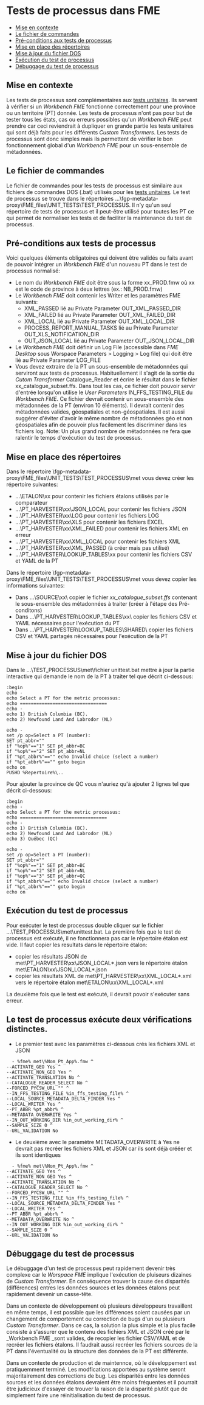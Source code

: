 # Tests de processus dans FME

- [Mise en contexte](#Mise-en-contexte)
- [Le fichier de commandes](#Le-fichier-de-commandes)
- [Pré-conditions aux tests de processus](#Pré-conditions-aux-tests-de-processus)
- [Mise en place des répertoires](#Mise-en-place-des-répertoires)
- [Mise à jour du fichier DOS](#Mise-à-jour-du-fichier-DOS)
- [Exécution du test de processus](#Exécution-du-test-de-processus)
- [Débuggage du test de processus](#Débuggage-du-test-de-processus)

## Mise en contexte

Les tests de processus sont complémentaires aux [tests unitaires](https://github.com/federal-geospatial-platform/fgp-metadata-proxy/blob/master/docs/Tests%20Unitaires.md).  Ils servent à vérifier si un _Workbench FME_ fonctionne correctement pour une province ou un territoire (PT) donnée.  Les tests de processus n'ont pas pour but de tester tous les états, cas ou erreurs possibles qu'un _Workbench FME_ peut prendre car ceci reviendrait à dupliquer en grande partie les tests unitaires qui sont déjà faits pour les différents _Custom Transformers_.  Les tests de processus sont donc simples mais ils permettent de vérifier le bon fonctionnement global d'un _Workbench FME_ pour un sous-ensemble de métadonnées.

## Le fichier de commandes

Le fichier de commandes pour les tests de processus est similaire aux fichiers de commandes DOS (.bat) utilisés pour les [tests unitaires](https://github.com/federal-geospatial-platform/fgp-metadata-proxy/blob/master/docs/Tests%20Unitaires.md). Le test de processus se trouve dans le répertoires ...\fgp-metadata-proxy\FME_files\UNIT_TESTS\TEST_PROCESSUS. Il n'y qu'un seul répertoire de tests de processus et il peut-être utilisé pour toutes les PT ce qui permet de normaliser les tests et de faciliter la maintenance du test de processus.

## Pré-conditions aux tests de processus

Voici quelques éléments obligatoires qui doivent être validés ou faits avant de pouvoir intégrer un _Workbench FME_ d'un nouveau PT dans le test de processus normalisé:

  - Le nom du _Workbench FME_ doit être sous la forme xx_PROD.fmw où xx est le code de province à deux lettres (ex.: NB_PROD.fmw)
  - Le _Workbench FME_ doit contenir les Writer et les paramètres FME  suivants:
    - XML_PASSED lié au Private Parameter OUT_XML_PASSED_DIR
    - XML_FAILED lié au Private Parameter OUT_XML_FAILED_DIR
    - XML_LOCAL lié au Private Parameter OUT_XML_LOCAL_DIR
    - PROCESS_REPORT_MANUAL_TASKS lié au Private Parameter OUT_XLS_NOTIFICATION_DIR
    - OUT_JSON_LOCAL lié au Private Parameter OUT_JSON_LOCAL_DIR
  - Le _Workbench FME_ doit définir un Log File (accessible dans _FME Desktop_ sous Worspace Parameters > Logging > Log file) qui doit être lié au Private Parameter LOG_FILE
  - Vous devez extraire de la PT un sous-ensemble de métadonnées qui serviront aux tests de processus. Habituellement il s'agit de la sortie du _Cutom Transformer_ Catalogue_Reader et écrire le résultat dans le fichier xx_catalogue_subset.ffs.  Dans tout les cas, ce fichier doit pouvoir servir d'entrée lorsqu'on utilise le _User Parameters_ IN_FFS_TESTING_FILE du _Workbench FME_.  Ce fichier devrait contenir un sous-ensemble des métadonnées de la PT (environ 10 éléments). Il devrait contenir des métadonnées valides, géospatiales et non-géospatiales. Il est aussi suggérer d'éviter d'avoir le même nombre de métadonnées géo et non géospatiales afin de pouvoir plus facilement les discriminer dans les fichiers log.  Note: Un plus grand nombre de métadonnées ne fera que ralentir le temps d'exécution du test de processus.

## Mise en place des répertoires

Dans le répertoire \fgp-metadata-proxy\FME_files\UNIT_TESTS\TEST_PROCESSUS\met vous devez créer les répertoire suivantes:

  - ...\ETALON\xx pour contenir les fichiers étalons utilisés par le comparateur
  - ...\PT_HARVESTER\xx\JSON_LOCAL pour contenir les fichiers JSON
  - ...\PT_HARVESTER\xx\LOG pour contenir les fichiers LOG
  - ...\PT_HARVESTER\xx\XLS pour contenir les fichiers EXCEL
  - ...\PT_HARVESTER\xx\XML_FAILED pour contenir les fichiers XML en erreur
  - ...\PT_HARVESTER\xx\XML_LOCAL pour contenir les fichiers XML
  - ...\PT_HARVESTER\xx\XML_PASSED (à créer mais pas utilisé)
  - ...\PT_HARVESTER\LOOKUP_TABLES\xx pour contenir les fichiers CSV et YAML de la PT

Dans le répertoire \fgp-metadata-proxy\FME_files\UNIT_TESTS\TEST_PROCESSUS\met vous devez copier les informations suivantes:

  - Dans ...\SOURCE\xx\ copier le fichier _xx_catalogue_subset.ffs_ contenant le sous-ensemble des métadonnées à traiter (créer à l'étape des Pré-conditons)
  - Dans ...\PT_HARVESTER\LOOKUP_TABLES\xx\ copier les fichiers CSV et YAML nécessaires pour l'exécution du PT
  - Dans ...\PT_HARVESTER\LOOKUP_TABLES\SHARED\ copier les fichiers CSV et YAML partagés nécessaires pour l'exécution de la PT

## Mise à jour du fichier DOS

Dans le ...\TEST_PROCESSUS\met\fichier unittest.bat mettre à jour la partie interactive qui demande le nom de la PT à traiter tel que décrit ci-dessous:

```DOS
:begin
echo - 
echo Select a PT for the metric processus:
echo ================================
echo -
echo 1) British Columbia (BC).
echo 2) Newfound Land And Labrodor (NL)

echo -
set /p op=Select a PT (number):
SET pt_abbr=""
if "%op%"=="1" SET pt_abbr=BC
if "%op%"=="2" SET pt_abbr=NL
if "%pt_abbr%"=="" echo Invalid choice (select a number)
if "%pt_abbr%"=="" goto begin
echo on
PUSHD %Repertoire%\..
```

Pour ajouter la province de QC vous n'auriez qu'à ajouter 2 lignes tel que décrit ci-dessous: 
```DOS
:begin
echo - 
echo Select a PT for the metric processus:
echo ================================
echo -
echo 1) British Columbia (BC).
echo 2) Newfound Land And Labrodor (NL)
echo 3) Québec (QC)

echo -
set /p op=Select a PT (number):
SET pt_abbr=""
if "%op%"=="1" SET pt_abbr=BC
if "%op%"=="2" SET pt_abbr=NL
if "%op%"=="3" SET pt_abbr=QC
if "%pt_abbr%"=="" echo Invalid choice (select a number)
if "%pt_abbr%"=="" goto begin
echo on
```

## Exécution du test de processus

Pour exécuter le test de processus double cliquer sur le fichier ...\TEST_PROCESSUS\met\unittest.bat. La première fois que le test de processus est exécuté, il ne fonctionnera pas car le répertoire étalon est vide. Il faut copier les resultats dans le répertoire étalon:
  - copier les résultats JSON de met\PT_HARVESTER\xx\JSON_LOCAL\*.json vers le répertoire étalon met\ETALON\xx\JSON_LOCAL\*.json
  - copier les résultats XML de met\PT_HARVESTER\xx\XML_LOCAL\*.xml vers le répertoire étalon met\ETALON\xx\XML_LOCAL\*.xml

La deuxième fois que le test est exécuté, il devrait povoir s'exécuter sans erreur.
  
Le test de processus exécute deux vérifications distinctes.
  - 
  - Le premier test avec les paramètres ci-dessous crés les fichiers XML et JSON
```DOS
  - %fme% met\%Nom_Pt_App%.fmw ^
--ACTIVATE_GEO Yes ^
--ACTIVATE_NON_GEO Yes ^
--ACTIVATE_TRANSLATION No ^
--CATALOGUE_READER_SELECT No ^
--FORCED_PYCSW_URL "" ^
--IN_FFS_TESTING_FILE %in_ffs_testing_file% ^
--LOCAL_SOURCE_METADATA_DELTA_FINDER Yes ^
--LOCAL_WRITER Yes ^
--PT_ABBR %pt_abbr% ^
--METADATA_OVERWRITE Yes ^
--IN_OUT_WORKING_DIR %in_out_working_dir% ^
--SAMPLE_SIZE 0 ^
--URL_VALIDATION No
```
  - Le deuxième avec le paramètre METADATA_OVERWRITE à Yes ne devrait pas recréer les fichiers XML et JSON car ils sont déjà crééer et ils sont identiques
```DOS
  - %fme% met\%Nom_Pt_App%.fmw ^
--ACTIVATE_GEO Yes ^
--ACTIVATE_NON_GEO Yes ^
--ACTIVATE_TRANSLATION No ^
--CATALOGUE_READER_SELECT No ^
--FORCED_PYCSW_URL "" ^
--IN_FFS_TESTING_FILE %in_ffs_testing_file% ^
--LOCAL_SOURCE_METADATA_DELTA_FINDER Yes ^
--LOCAL_WRITER Yes ^
--PT_ABBR %pt_abbr% ^
--METADATA_OVERWRITE No ^
--IN_OUT_WORKING_DIR %in_out_working_dir% ^
--SAMPLE_SIZE 0 ^
--URL_VALIDATION No
```

## Débuggage du test de processus

Le débuggage d'un test de processus peut rapidement devenir très complexe car le _Worspace FME_ implique l'exécution de pluiseurs dizaines de _Custom Transformer_.  En conséquence trouver la cause des disparités (différences) entres les données sources et les données étalons peut rapidement devenir un casse-tête. 

Dans un contexte de développement où plusieurs développeurs travaillent en même temps, il est possible que les différences soient causées par un changement de comportement ou correction de bugs d'un ou plusieurs _Custom Transformer_.  Dans ce cas, la solution la plus simple et la plus facile consiste à s'assurer que le contenu des fichiers XML et JSON créé par le _Workbench FME _sont valides, de recopier les fichier CSV/YAML et de recréer les fichiers étalons.  Il faudrait aussi recréer les fichiers sources de la PT dans l'éventualité ou la structure des données de la PT est différente.

Dans un contexte de production et de maintennce, où le développement est pratiquemment terminé. Les modfications apportées au système seront majoritairement des corrections de bug. Les disparités entre les données sources et les données étalons devraient être moins fréquentes et il pourrait être judicieux d'essayer de trouver la raison de la disparité plutôt que de simplement faire une réinitialisation du test de processus.       